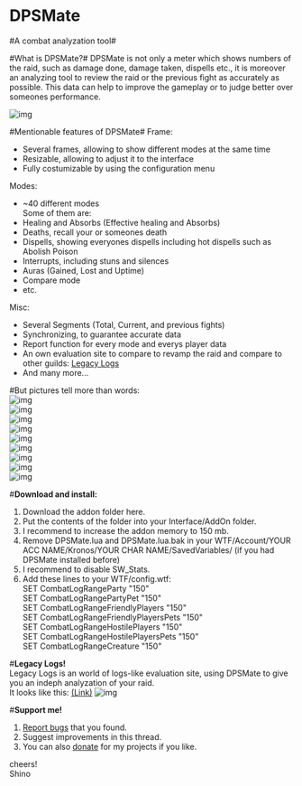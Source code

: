 # DPSMate #
#A combat analyzation tool#

#What is DPSMate?#
DPSMate is not only a meter which shows numbers of the raid, such as damage done, damage taken, dispells etc., it is moreover an analyzing tool to review the raid or the previous fight as accurately as possible. This data can help to improve the gameplay or to judge better over someones performance.

![img](http://i.imgur.com/UWEgLn9.png)

#Mentionable features of DPSMate#
Frame:   
- Several frames, allowing to show different modes at the same time   
- Resizable, allowing to adjust it to the interface   
- Fully costumizable by using the configuration menu   

Modes:   
- ~40 different modes   
Some of them are:   
- Healing and Absorbs (Effective healing and Absorbs)   
- Deaths, recall your or someones death   
- Dispells, showing everyones dispells including hot dispells such as Abolish Poison   
- Interrupts, including stuns and silences   
- Auras (Gained, Lost and Uptime)   
- Compare mode      
- etc.   

Misc:   
- Several Segments (Total, Current, and previous fights)   
- Synchronizing, to guarantee accurate data   
- Report function for every mode and everys player data   
- An own evaluation site to compare to revamp the raid and compare to other guilds: [Legacy Logs](http://legacy-logs.com/#)  
- And many more...   

#But pictures tell more than words:   
![img](http://i.imgur.com/gG3fHSR.png)  
![img](https://gyazo.com/df71a4bb0cdf5cb51cd51d96296177a6.png)  
![img](http://i.imgur.com/acsgyPb.gif)  
![img](http://i.imgur.com/R8yxnZX.png)  
![img](http://i.imgur.com/wWZHbeu.png)  
![img](http://i.imgur.com/Uezcowg.png)  
![img](http://i.imgur.com/Ine09Kp.png)  
![img](http://i.imgur.com/eEIL8i5.png)  
![img](https://gyazo.com/a045046b53246a133461939067a0dbc6.png)  

#**Download and install:** 
1. Download the addon folder here.
2. Put the contents of the folder into your Interface/AddOn folder.  
3. I recommend to increase the addon memory to 150 mb.
4. Remove DPSMate.lua and DPSMate.lua.bak in your WTF/Account/YOUR ACC NAME/Kronos/YOUR CHAR NAME/SavedVariables/ (if you had DPSMate installed before)
5. I recommend to disable SW_Stats.  
6. Add these lines to your WTF/config.wtf:  
SET CombatLogRangeParty "150"  
SET CombatLogRangePartyPet "150"  
SET CombatLogRangeFriendlyPlayers "150"  
SET CombatLogRangeFriendlyPlayersPets "150"  
SET CombatLogRangeHostilePlayers "150"  
SET CombatLogRangeHostilePlayersPets "150"  
SET CombatLogRangeCreature "150"  

#**Legacy Logs!**  
Legacy Logs is an world of logs-like evaluation site, using DPSMate to give you an indeph analyzation of your raid.   
It looks like this: [(Link)](http://legacy-logs.com/#)
![img](https://gyazo.com/31527f36b405dcd131ff495a4f96201b.png)  

#**Support me!**   
1. [Report bugs](https://github.com/Geigerkind/DPSMate/issues) that you found.
2. Suggest improvements in this thread. 
3. You can also [donate](https://www.paypal.com/cgi-bin/webscr?cmd=_s-xclick&hosted_button_id=57SWBZ3B7RTTQ) for my projects if you like.

cheers!  
Shino